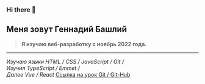 ### Hi there 👋
## Меня зовут Геннадий Башлий

> **Я изучаю веб-разработку с ноябрь 2022 года.**  
***

*Изучаю языки HTML / CSS / JavaScript / Git /*  
*Изучил TypeScript / Emmet /*  
*Далее Vue / React*
[Ссылка на урок Git / Git-Hub](https://gennadiy99.github.io/Test-IT_Doc/)
<!--
- 🔭 I’m currently working on ...
- 🌱 I’m currently learning ...
- 👯 I’m looking to collaborate on ...
- 🤔 I’m looking for help with ...
- 💬 Ask me about ...
- 📫 How to reach me: ...
- 😄 Pronouns: ...
- ⚡ Fun fact: ...
-->


